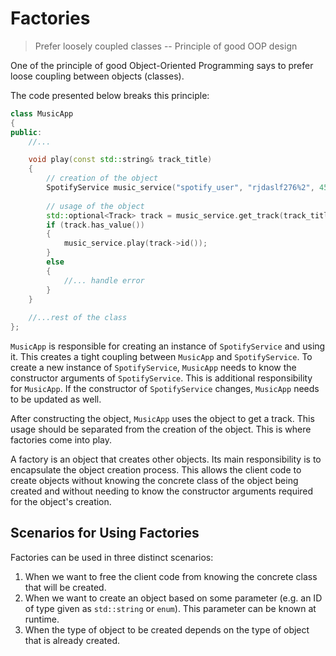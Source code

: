# Factories

> Prefer loosely coupled classes
> -- Principle of good OOP design

One of the principle of good Object-Oriented Programming says to prefer loose coupling between objects (classes).

The code presented below breaks this principle:

```c++
class MusicApp
{
public:
    //...

    void play(const std::string& track_title)
    {
        // creation of the object
        SpotifyService music_service("spotify_user", "rjdaslf276%2", 45);
        
        // usage of the object
        std::optional<Track> track = music_service.get_track(track_title);
        if (track.has_value())
        {
            music_service.play(track->id());
        }
        else
        {
            //... handle error
        }
    }
    
    //...rest of the class
};
```

`MusicApp` is responsible for creating an instance of `SpotifyService` and using it. This creates a tight coupling between `MusicApp` and `SpotifyService`. To create a new instance of `SpotifyService`, `MusicApp` needs to know the constructor arguments of `SpotifyService`. This is additional responsibility for `MusicApp`. If the constructor of `SpotifyService` changes, `MusicApp` needs to be updated as well.

After constructing the object, `MusicApp` uses the object to get a track. This usage should be separated from the creation of the object. This is where factories come into play.

A factory is an object that creates other objects. Its main responsibility is to encapsulate the object creation process. This allows the client code to create objects without knowing the concrete class of the object being created and without needing to know the constructor arguments required for the object's creation.

## Scenarios for Using Factories

Factories can be used in three distinct scenarios:

1. When we want to free the client code from knowing the concrete class that will be created.
2. When we want to create an object based on some parameter (e.g. an ID of type given as `std::string` or `enum`). This parameter can be known at runtime.
3. When the type of object to be created depends on the type of object that is already created.